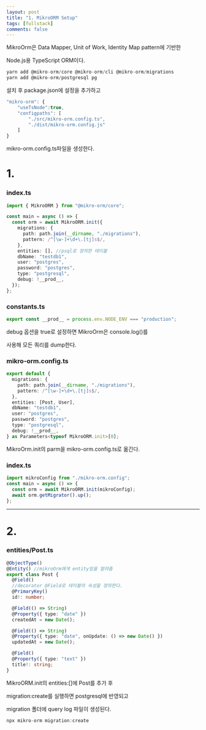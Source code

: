 ```yaml
---
layout: post
title: "1. MikroORM Setup"
tags: [fullstack]
comments: false
---
```


MikroOrm은 Data Mapper, Unit of Work, Identity Map pattern에 기반한

Node.js용 TypeScript ORM이다.

```cs
yarn add @mikro-orm/core @mikro-orm/cli @mikro-orm/migrations
yarn add @mikro-orm/postgresql pg
```

설치 후 package.json에 설정을 추가하고

```ts
"mikro-orm": {
    "useTsNode":true,
    "configpaths": [
        "./src/mikro-orm.config.ts",
        "./dist/mikro-orm.config.js"
    ]
}
```

mikro-orm.config.ts파일을 생성한다.

# 1.

### index.ts

```ts
import { MikroORM } from "@mikro-orm/core";

const main = async () => {
  const orm = await MikroORM.init({
    migrations: {
      path: path.join(__dirname, "./migrations"),
      pattern: /^[\w-]+\d+\.[tj]s$/,
    },
    entities: [], //psql로 정의한 테이블
    dbName: "testdb1",
    user: "postgres",
    password: "postgres",
    type: "postgresql",
    debug: !__prod__,
  });
};
```

### constants.ts

```ts
export const __prod__ = process.env.NODE_ENV === "production";
```

debug 옵션을 true로 설정하면 MikroOrm은 console.log()를

사용해 모든 쿼리를 dump한다.

### mikro-orm.config.ts

```ts
export default {
  migrations: {
    path: path.join(__dirname, "./migrations"),
    pattern: /^[\w-]+\d+\.[tj]s$/,
  },
  entities: [Post, User],
  dbName: "testdb1",
  user: "postgres",
  password: "postgres",
  type: "postgresql",
  debug: !__prod__,
} as Parameters<typeof MikroORM.init>[0];
```

MikroOrm.init의 parm을 mikro-orm.config.ts로 옮긴다.

### index.ts

```ts
import mikroConfig from "./mikro-orm.config";
const main = async () => {
  const orm = await MikroORM.init(mikroConfig);
  await orm.getMigrator().up();
};
```

---

# 2.

### entities/Post.ts

```ts
@ObjectType()
@Entity() //mikroOrm에게 entity임을 알려줌
export class Post {
  @Field()
  //decorator @Field로 테이블의 속성을 정의한다.
  @PrimaryKey()
  id!: number;

  @Field(() => String)
  @Property({ type: "date" })
  createdAt = new Date();

  @Field(() => String)
  @Property({ type: "date", onUpdate: () => new Date() })
  updatedAt = new Date();

  @Field()
  @Property({ type: "text" })
  title!: string;
}
```

MikroORM.init의 entities:[]에 Post를 추가 후

migration:create를 실행하면 postgresql에 반영되고

migration 폴더에 query log 파일이 생성된다.

```ts
npx mikro-orm migration:create
```
